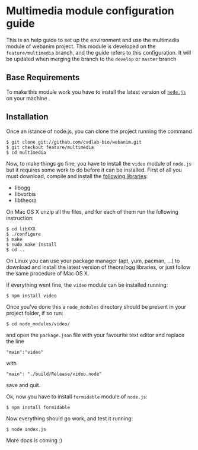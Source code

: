 Multimedia module configuration guide
=====================================
This is an help guide to set up the environment and use the multimedia module of webanim project.
This module is developed on the `feature/multimedia` branch, and the guide refers to this configuration.
It will be updated when merging the branch to the `develop` or `master` branch

Base Requirements
-----------------
To make this module work you have to install the latest version of <a href="http://nodejs.org/#download">`node.js`</a> on your machine .

Installation
------------
Once an istance of node.js, you can clone the project running the command

	$ git clone git://github.com/cvdlab-bio/webanim.git
	$ git checkout feature/multimedia
	$ cd multimedia

Now, to make things go fine, you have to install the `video` module of `node.js` but it requires some work to do before it can be installed.
First of all you must download, compile and install the <a href="http://theora.org/downloads/">following libraries</a>:

* libogg
* libvorbis 
* libtheora

On Mac OS X unzip all the files, and for each of them run the following instruction:
	
	$ cd libXXX
	$ ./configure
	$ make
	$ sudo make install
	$ cd ..

On Linux you can use your package manager (apt, yum, pacman, ...) to download and install the latest version of theora/ogg libraries, or just follow the same procedure of Mac OS X.

If everything went fine, the `video` module can be installed running:

	$ npm install video

Once you've done this a `node_modules` directory should be present in your project folder, if so run:
	
	$ cd node_modules/video/

and open the `package.json` file with your favourite text editor and replace the line

	"main":"video"

with

	"main": "./build/Release/video.node"

save and quit.

Ok, now you have to install `formidable` module of `node.js`:

	$ npm install formidable

Now everything should go work, and test it running:
	
	$ node index.js

More docs is coming :)



